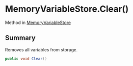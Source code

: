 # MemoryVariableStore.Clear()

Method in [MemoryVariableStore](/api/csharp/yarn.memoryvariablestore.md)

## Summary


Removes all variables from storage.


```csharp
public void Clear()
```


